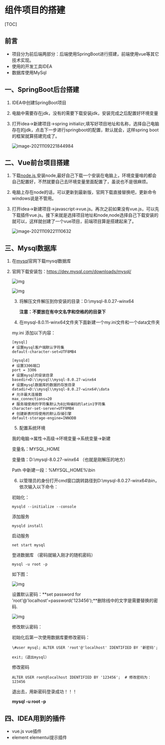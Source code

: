 # 组件项目的搭建

[TOC]

## 前言

  -	 项目分为前后端两部分：后端使用SpringBoot进行搭建，前端使用vue等其它技术实现。
  -	 使用的开发工具IDEA
  -	 数据库使用MySql

## 一、SpringBoot后台搭建

1. IDEA中创建SpringBoot项目

2. 电脑中需要存在jdk，没有的需要下载安装jdk，安装完成之后配置好环境变量

3. 打开idea->新建项目->spring initializr,填写好项目地址和名称，选择自己电脑存在的jdk，点击下一步进行springboot的配置，默认就会，这样spring boot的框架就算搭建完成了。

   ![image-20211109221844984](.\image-20211109221844984.png)

## 二、Vue前台项目搭建

1. 下载[node.js](https://nodejs.org/zh-cn/download/),安装node,最好自己下载一个安装在电脑上，环境变量啥的都会自己配置好，不然就要自己去环境变量里面配置了，虽说也不是很麻烦。

2. 电脑上存在node的话，可以更新到最新版，官网下载直接替换吧，更新命令windows说是不管用。

3. 打开idea->新建项目->javascript->vue.js。再次之前如果没有vue.js，可以先下载插件vue.js。接下来就是选择项目地址和node,node选择自己下载安装的就可以，这样就创建了一个vue项目，前端项目算是搭建起来了。

   ![image-20211109221110632](.\image-20211109221110632.png)

## 三、Mysql数据库

1. 在[mysql](https://dev.mysql.com/downloads/mysql/)官网下载mysql数据库

2. 官网下载安装包：https://dev.mysql.com/downloads/mysql/

   ![img](.\2553765-20211019214401019-485967773.png)

    

   ![img](.\2553765-20211019214425299-1825163900.png)

    

   3. 将解压文件解压到你安装的目录：D:\mysql-8.0.27-winx64 

      **注意：不要放在有中文名字和空格的的目录下**

   4. 在mysql-8.0.11-winx64文件夹下面新建一个my.ini文件和一个data文件夹

   my.ini 添加以下内容：

   ```
   [mysql]
   # 设置mysql客户端默认字符集
   default-character-set=UTF8MB4
    
   [mysqld]
   # 设置3306端口
   port = 3306
   # 设置mysql的安装目录
   basedir=D:\\mysql\\mysql-8.0.27-winx64
   # 设置mysql数据库的数据的存放目录
   datadir=D:\\mysql\\mysql-8.0.27-winx64\\data
   # 允许最大连接数
   max_connections=20
   # 服务端使用的字符集默认为8比特编码的latin1字符集
   character-set-server=UTF8MB4
   # 创建新表时将使用的默认存储引擎
   default-storage-engine=INNODB
   ```

   

   5. 配置系统环境

   我的电脑→属性→高级→环境变量→系统变量→新建

   变量名：MYSQL_HOME

   变量值：D:\mysql-8.0.27-winx64 （也就是刚解压的地方）

   Path 中新建一段：%MYSQL_HOME%\bin

   6. 以管理员的身份打开cmd窗口跳转路径到D:\mysql-8.0.27-winx64\bin，依次输入以下命令：

   初始化：

   ```
   mysqld --initialize --console
   ```

   添加服务　

   ```
   mysqld install
   ```

   启动服务

   

   ```
   net start mysql
   ```

   登进数据库 （密码就输入刚才的随机密码）

   ```
   mysql -u root -p
   ```

   如下图：

   ![img](.\2553765-20211019215600734-1464481728.png)

    

    设置默认密码：**set password for 'root'@'localhost'=password('123456');**删除线中的文字是需要替换的密码.

   ![img](.\e0233efcf836e1fe701d6e73ab61df7f-163647198653922.png)

   修改默认密码：

   初始化后第一次使用数据库要修改密码：

   ```
   \#user mysql; ALTER USER 'root'@'localhost' IDENTIFIED BY '新密码';
   ```

   ```
   exit;（退出mysql）
   ```

    修改密码

   ```
   ALTER USER root@localhost IDENTIFIED BY '123456';  # 修改密码为：123456
   ```

   退出去，用新密码登录成功！！！

    **mysql -u root -p**

## 四、IDEA用到的插件

- vue.js                  vue插件
- element             elementui提示插件





